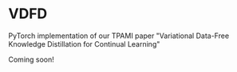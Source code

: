 # VDFD
PyTorch implementation of our TPAMI paper "Variational Data-Free Knowledge Distillation for Continual Learning"

Coming soon!
